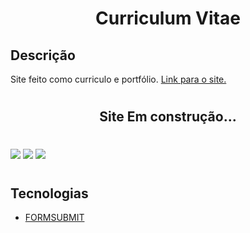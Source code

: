 <h1 align="center">Curriculum Vitae</h1>

## Descrição
Site feito como curriculo e portfólio.
 [Link para o site.](https://claylson-0.github.io/curriculum-vitae/)

#
<h2 align="center"> 
	Site Em construção...
</h2>

#
<div>
    <img src="https://img.shields.io/badge/HTML5-E34F26?style=for-the-badge&logo=html5&logoColor=white">
    <img src="https://img.shields.io/badge/CSS3-1572B6?style=for-the-badge&logo=css3&logoColor=white">
    <img src="https://img.shields.io/badge/JavaScript-323330?style=for-the-badge&logo=javascript&logoColor=F7DF1E">
</div>

#
## Tecnologias

- [FORMSUBMIT](https://formsubmit.co/)